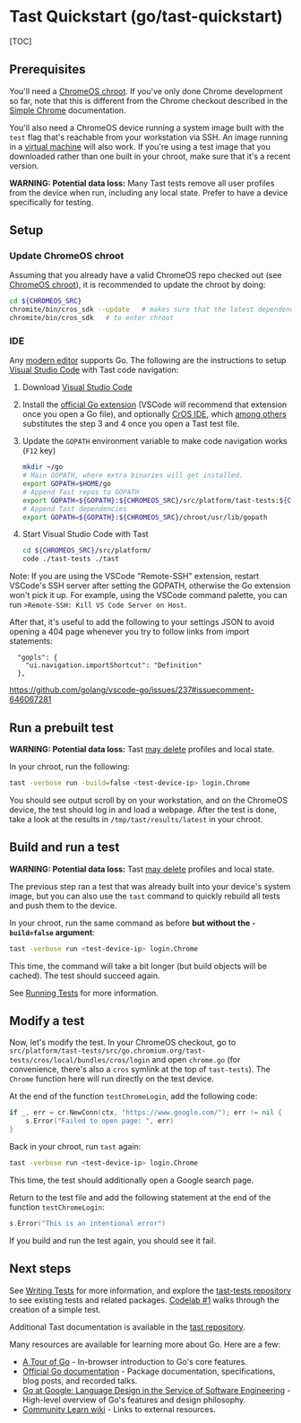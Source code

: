# Tast Quickstart (go/tast-quickstart)

[TOC]

## Prerequisites

You'll need a [ChromeOS chroot]. If you've only done Chrome development so far,
note that this is different from the Chrome checkout described in the
[Simple Chrome] documentation.

You'll also need a ChromeOS device running a system image built with the `test`
flag that's reachable from your workstation via SSH. An image running in a
[virtual machine] will also work. If you're using a test image that you
downloaded rather than one built in your chroot, make sure that it's a recent
version.

<a name="dataloss"></a> **WARNING: Potential data loss:**  Many Tast tests
remove all user profiles from the device when run, including any local state.
Prefer to have a device specifically for testing.

[ChromeOS chroot]: https://www.chromium.org/chromium-os/developer-library/guides/development/developer-guide/#create-a-chroot
[Simple Chrome]: https://www.chromium.org/chromium-os/developer-library/guides/development/simple-chrome-workflow
[virtual machine]: https://www.chromium.org/chromium-os/developer-library/guides/containers/cros-vm

## Setup

### Update ChromeOS chroot

Assuming that you already have a valid ChromeOS repo checked out (see
[ChromeOS chroot]), it is recommended to update the chroot by doing:

```sh
cd ${CHROMEOS_SRC}
chromite/bin/cros_sdk --update   # makes sure that the latest dependencies are installed
chromite/bin/cros_sdk   # to enter chroot

```

### IDE

Any [modern editor] supports Go. The following are the instructions to setup
[Visual Studio Code] with Tast code navigation:

1.  Download [Visual Studio Code]
2.  Install the [official Go extension] (VSCode will recommend that extension
    once you open a Go file), and optionally [CrOS IDE], which [among others]
    substitutes the step 3 and 4 once you open a Tast test file.
3.  Update the `GOPATH` environment variable to make code navigation works (`F12` key)

    ```sh
    mkdir ~/go
    # Main GOPATH, where extra binaries will get installed.
    export GOPATH=$HOME/go
    # Append Tast repos to GOPATH
    export GOPATH=${GOPATH}:${CHROMEOS_SRC}/src/platform/tast-tests:${CHROMEOS_SRC}/src/platform/tast
    # Append Tast dependencies
    export GOPATH=${GOPATH}:${CHROMEOS_SRC}/chroot/usr/lib/gopath
    ```

4.  Start Visual Studio Code with Tast

    ```sh
    cd ${CHROMEOS_SRC}/src/platform/
    code ./tast-tests ./tast
    ```

Note: If you are using the VSCode "Remote-SSH" extension, restart
VSCode's SSH server after setting the GOPATH, otherwise the Go
extension won't pick it up. For example, using the VSCode command
palette, you can run `>Remote-SSH: Kill VS Code Server on Host`.

After that, it's useful to add the following to your settings JSON to
avoid opening a 404 page whenever you try to follow links from import
statements:

```
  "gopls": {
    "ui.navigation.importShortcut": "Definition"
  },
```

https://github.com/golang/vscode-go/issues/237#issuecomment-646067281

[modern editor]: https://github.com/golang/go/wiki/IDEsAndTextEditorPlugins
[Visual Studio Code]: https://code.visualstudio.com/
[official Go extension]: https://code.visualstudio.com/docs/languages/go
[CrOS IDE]: https://marketplace.visualstudio.com/items?itemName=Google.cros-ide
[among others]: http://go/cros-ide-doc-tast-tests

## Run a prebuilt test

**WARNING: Potential data loss:** Tast [may delete](#dataloss) profiles and
local state.

In your chroot, run the following:

```sh
tast -verbose run -build=false <test-device-ip> login.Chrome
```

You should see output scroll by on your workstation, and on the ChromeOS
device, the test should log in and load a webpage. After the test is done, take
a look at the results in `/tmp/tast/results/latest` in your chroot.

## Build and run a test

**WARNING: Potential data loss:** Tast [may delete](#dataloss) profiles and
local state.

The previous step ran a test that was already built into your device's system
image, but you can also use the `tast` command to quickly rebuild all tests and
push them to the device.

In your chroot, run the same command as before **but without the `-build=false`
argument**:

```sh
tast -verbose run <test-device-ip> login.Chrome
```

This time, the command will take a bit longer (but build objects will be
cached). The test should succeed again.

See [Running Tests] for more information.

[Running Tests]: running_tests.md

## Modify a test

Now, let's modify the test. In your ChromeOS checkout, go to
`src/platform/tast-tests/src/go.chromium.org/tast-tests/cros/local/bundles/cros/login` and open
`chrome.go` (for convenience, there's also a `cros` symlink at the
top of `tast-tests`). The `Chrome` function here will run directly on the
test device.

At the end of the function `testChromeLogin`, add the following code:

```go
if _, err = cr.NewConn(ctx, "https://www.google.com/"); err != nil {
	s.Error("Failed to open page: ", err)
}
```

Back in your chroot, run `tast` again:

```sh
tast -verbose run <test-device-ip> login.Chrome
```

This time, the test should additionally open a Google search page.

Return to the test file and add the following statement at the end of the
function `testChromeLogin`:

```go
s.Error("This is an intentional error")
```

If you build and run the test again, you should see it fail.

## Next steps

See [Writing Tests] for more information, and explore the
[tast-tests repository] to see existing tests and related packages. [Codelab #1]
walks through the creation of a simple test.

Additional Tast documentation is available in the [tast repository].

Many resources are available for learning more about Go. Here are a few:

*   [A Tour of Go] - In-browser introduction to Go's core features.
*   [Official Go documentation] - Package documentation, specifications, blog
    posts, and recorded talks.
*   [Go at Google: Language Design in the Service of Software Engineering] -
    High-level overview of Go's features and design philosophy.
*   [Community Learn wiki] - Links to external resources.

[Writing Tests]: writing_tests.md
[tast-tests repository]: https://chromium.googlesource.com/chromiumos/platform/tast-tests/
[Codelab #1]: codelab_1.md
[tast repository]: https://chromium.googlesource.com/chromiumos/platform/tast/
[A Tour of Go]: https://tour.golang.org/
[Official Go documentation]: https://golang.org/doc/
[Go at Google: Language Design in the Service of Software Engineering]: https://talks.golang.org/2012/splash.article
[Community Learn wiki]: https://github.com/golang/go/wiki/Learn
